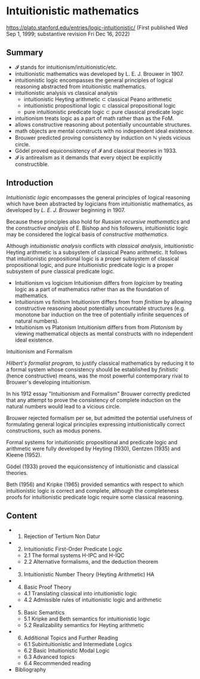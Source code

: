 # Intuitionistic mathematics

https://plato.stanford.edu/entries/logic-intuitionistic/
(First published Wed Sep 1, 1999; substantive revision Fri Dec 16, 2022)

## Summary
- 𝓘 stands for intuitionism/intuitionistic/etc.
- intuitionistic mathematics was developed by L. E. J. Brouwer in 1907.
- intuitionistic logic encompasses the general principles of logical reasoning abstracted from intuitionistic mathematics.
- intuitionistic analysis vs classical analysis
  - intuitionistic Heyting arithmetic ⊂ classical Peano arithmetic
  - intuitionistic propositional logic ⊂ classical propositional logic
  - pure intuitionistic predicate logic ⊂ pure classical predicate logic
- intuitionism treats logic as a part of math rather than as the FoM.
- allows constructive reasoning about potentially uncountable structures.
- math objects are mental constructs with no independent ideal existence.
- Brouwer predicted proving consistency by induction on ℕ yieds vicious circle.
- Gödel proved equiconsistency of 𝓘 and classical theories in 1933.
- 𝓘 is antirealism as it demands that every object be explicitly constructible.


## Introduction

*Intuitionistic logic* encompasses the general principles of logical reasoning which have been abstracted by logicians from intuitionistic mathematics, as developed by *L. E. J. Brouwer* beginning in 1907.

Because these principles also hold for *Russian recursive mathematics* and the *constructive analysis* of E. Bishop and his followers, intuitionistic logic may be considered the logical basis of *constructive mathematics*.

Although *intuitionistic analysis* conflicts with *classical analysis*, intuitionistic Heyting arithmetic is a subsystem of classical Peano arithmetic. It follows that intuitionistic propositional logic is a proper subsystem of classical propositional logic, and pure intuitionistic predicate logic is a proper subsystem of pure classical predicate logic.

- Intuitionism vs logicism
  Intuitionism differs from *logicism* by treating logic as a part of mathematics rather than as the foundation of mathematics.
- Intuitionism vs finitism
  Intuitionism differs from from *finitism* by allowing constructive reasoning about potentially uncountable structures (e.g. monotone bar induction on the tree of potentially infinite sequences of natural numbers).
- Intuitionism vs Platonism
  Intuitionism differs from from *Platonism* by viewing mathematical objects as mental constructs with no independent ideal existence.

Intuitionism and Formalism

*Hilbert's formalist program*, to justify classical mathematics by reducing it to a formal system whose consistency should be established by *finitistic* (hence constructive) means, was the most powerful contemporary rival to Brouwer's developing intuitionism.

In his 1912 essay "Intuitionism and Formalism" Brouwer correctly predicted that any attempt to prove the consistency of complete induction on the natural numbers would lead to a vicious circle.

Brouwer rejected formalism per se, but admitted the potential usefulness of formulating general logical principles expressing intuitionistically correct constructions, such as modus ponens.

Formal systems for intuitionistic propositional and predicate logic and arithmetic were fully developed by Heyting (1930), Gentzen (1935) and Kleene (1952).

Gödel (1933) proved the equiconsistency of intuitionistic and classical theories.

Beth (1956) and Kripke (1965) provided semantics with respect to which intuitionistic logic is correct and complete, although the completeness proofs for intuitionistic predicate logic require some classical reasoning.

## Content

- 1. Rejection of Tertium Non Datur
- 2. Intuitionistic First-Order Predicate Logic
  - 2.1 The formal systems H-IPC and H-IQC
  - 2.2 Alternative formalisms, and the deduction theorem
- 3. Intuitionistic Number Theory (Heyting Arithmetic) HA
- 4. Basic Proof Theory
  - 4.1 Translating classical into intuitionistic logic
  - 4.2 Admissible rules of intuitionistic logic and arithmetic
- 5. Basic Semantics
  - 5.1 Kripke and Beth semantics for intuitionistic logic
  - 5.2 Realizability semantics for Heyting arithmetic
- 6. Additional Topics and Further Reading
  - 6.1 Subintuitionistic and Intermediate Logics
  - 6.2 Basic Intuitionistic Modal Logic
  - 6.3 Advanced topics
  - 6.4 Recommended reading
- Bibliography
